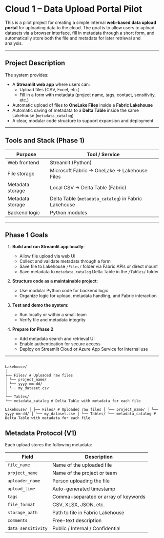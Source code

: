 # Cloud 1 – Data Upload Portal Pilot

This is a pilot project for creating a simple internal **web-based data upload portal** for uploading data to the cloud. The goal is to allow users to upload datasets via a browser interface, fill in metadata through a short form, and automatically store both the file and metadata for later retrieval and analysis.

---

## Project Description

The system provides:

- A **Streamlit web app** where users can:
  - Upload files (CSV, Excel, etc.)
  - Fill in a form with metadata (project name, tags, contact, sensitivity, etc.)
- Automatic upload of files to **OneLake Files** inside a **Fabric Lakehouse**
- Automatic saving of metadata to a **Delta Table** inside the same Lakehouse (`metadata_catalog`)
- A clear, modular code structure to support expansion and deployment

---

##  Tools and Stack (Phase 1)

| Purpose              | Tool / Service             |
|----------------------|----------------------------|
| Web frontend         | Streamlit (Python)         |
| File storage         | Microsoft Fabric → OneLake → Lakehouse Files |
| Metadata storage     | Local CSV → Delta Table (Fabric) |
| Metadata storage     | Delta Table (`metadata_catalog`) in Fabric Lakehouse |
| Backend logic        | Python modules             |

---

## Phase 1 Goals

1. **Build and run Streamlit app locally**:
   - Allow file upload via web UI
   - Collect and validate metadata through a form
   - Save file to Lakehouse `/Files/` folder via Fabric APIs or direct mount
   - Save metadata to `metadata_catalog` Delta Table in the `/Tables/` folder

2. **Structure code as a maintainable project**:
   - Use modular Python code for backend logic
   - Organize logic for upload, metadata handling, and Fabric interaction

3. **Test and demo the system**:
   - Run locally or within a small team
   - Verify file and metadata integrity

4. **Prepare for Phase 2**:
   - Add metadata search and retrieval UI
   - Enable authentication for secure access
   - Deploy on Streamlit Cloud or Azure App Service for internal use

---
<pre><code>
Lakehouse/
│
├── Files/ # Uploaded raw files
│ └── project_name/
│ └── yyyy-mm-dd/
│ └── my_dataset.csv
│
└── Tables/
└── metadata_catalog # Delta Table with metadata for each file
</code></pre>
  
<pre><code>Lakehouse/ │ ├── Files/ # Uploaded raw files │ └── project_name/ │ └── yyyy-mm-dd/ │ └── my_dataset.csv │ └── Tables/ └── metadata_catalog # Delta Table with metadata for each file </code></pre>

## Metadata Protocol (V1)

Each upload stores the following metadata:

| Field             | Description                             |
|------------------|-----------------------------------------|
| `file_name`       | Name of the uploaded file               |
| `project_name`    | Name of the project or team             |
| `uploader_name`   | Person uploading the file               |
| `upload_time`     | Auto-generated timestamp                |
| `tags`            | Comma-separated or array of keywords    |
| `file_format`     | CSV, XLSX, JSON, etc.                   |
| `storage_path`    | Path to file in Fabric Lakehouse        |
| `comments`        | Free-text description                   |
| `data_sensitivity`| Public / Internal / Confidential        |


